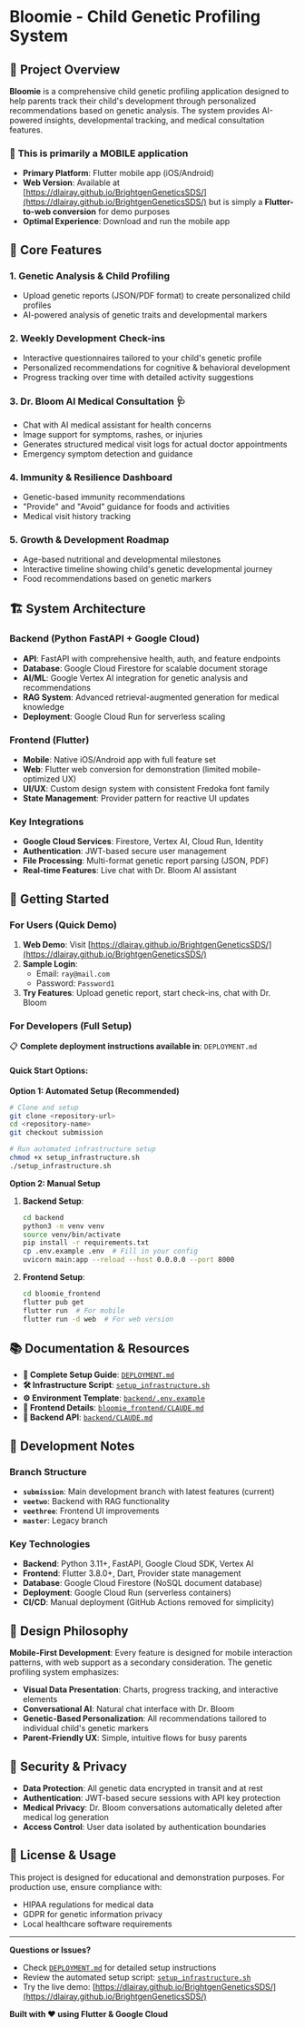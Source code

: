# Bloomie - Child Genetic Profiling System

## 🎯 Project Overview

**Bloomie** is a comprehensive child genetic profiling application designed to help parents track their child's development through personalized recommendations based on genetic analysis. The system provides AI-powered insights, developmental tracking, and medical consultation features.

### 📱 **This is primarily a MOBILE application**
- **Primary Platform**: Flutter mobile app (iOS/Android)
- **Web Version**: Available at [https://dlairay.github.io/BrightgenGeneticsSDS/](https://dlairay.github.io/BrightgenGeneticsSDS/) but is simply a **Flutter-to-web conversion** for demo purposes
- **Optimal Experience**: Download and run the mobile app

## 🌟 Core Features

### 1. **Genetic Analysis & Child Profiling**
- Upload genetic reports (JSON/PDF format) to create personalized child profiles
- AI-powered analysis of genetic traits and developmental markers

### 2. **Weekly Development Check-ins**
- Interactive questionnaires tailored to your child's genetic profile
- Personalized recommendations for cognitive & behavioral development
- Progress tracking over time with detailed activity suggestions

### 3. **Dr. Bloom AI Medical Consultation** 🩺
- Chat with AI medical assistant for health concerns
- Image support for symptoms, rashes, or injuries
- Generates structured medical visit logs for actual doctor appointments
- Emergency symptom detection and guidance

### 4. **Immunity & Resilience Dashboard**
- Genetic-based immunity recommendations
- "Provide" and "Avoid" guidance for foods and activities
- Medical visit history tracking

### 5. **Growth & Development Roadmap**
- Age-based nutritional and developmental milestones
- Interactive timeline showing child's genetic developmental journey
- Food recommendations based on genetic markers

## 🏗️ System Architecture

### Backend (Python FastAPI + Google Cloud)
- **API**: FastAPI with comprehensive health, auth, and feature endpoints
- **Database**: Google Cloud Firestore for scalable document storage
- **AI/ML**: Google Vertex AI integration for genetic analysis and recommendations
- **RAG System**: Advanced retrieval-augmented generation for medical knowledge
- **Deployment**: Google Cloud Run for serverless scaling

### Frontend (Flutter)
- **Mobile**: Native iOS/Android app with full feature set
- **Web**: Flutter web conversion for demonstration (limited mobile-optimized UX)
- **UI/UX**: Custom design system with consistent Fredoka font family
- **State Management**: Provider pattern for reactive UI updates

### Key Integrations
- **Google Cloud Services**: Firestore, Vertex AI, Cloud Run, Identity
- **Authentication**: JWT-based secure user management
- **File Processing**: Multi-format genetic report parsing (JSON, PDF)
- **Real-time Features**: Live chat with Dr. Bloom AI assistant

## 🚀 Getting Started

### For Users (Quick Demo)
1. **Web Demo**: Visit [https://dlairay.github.io/BrightgenGeneticsSDS/](https://dlairay.github.io/BrightgenGeneticsSDS/)
2. **Sample Login**: 
   - Email: `ray@mail.com`
   - Password: `Password1`
3. **Try Features**: Upload genetic report, start check-ins, chat with Dr. Bloom

### For Developers (Full Setup)
📋 **Complete deployment instructions available in**: `DEPLOYMENT.md`

#### Quick Start Options:

**Option 1: Automated Setup (Recommended)**
```bash
# Clone and setup
git clone <repository-url>
cd <repository-name>
git checkout submission

# Run automated infrastructure setup
chmod +x setup_infrastructure.sh
./setup_infrastructure.sh
```

**Option 2: Manual Setup**
1. **Backend Setup**:
   ```bash
   cd backend
   python3 -m venv venv
   source venv/bin/activate
   pip install -r requirements.txt
   cp .env.example .env  # Fill in your config
   uvicorn main:app --reload --host 0.0.0.0 --port 8000
   ```

2. **Frontend Setup**:
   ```bash
   cd bloomie_frontend
   flutter pub get
   flutter run  # For mobile
   flutter run -d web  # For web version
   ```

## 📚 Documentation & Resources

- **📖 Complete Setup Guide**: [`DEPLOYMENT.md`](DEPLOYMENT.md)
- **🛠️ Infrastructure Script**: [`setup_infrastructure.sh`](setup_infrastructure.sh)  
- **⚙️ Environment Template**: [`backend/.env.example`](backend/.env.example)
- **📱 Frontend Details**: [`bloomie_frontend/CLAUDE.md`](bloomie_frontend/CLAUDE.md)
- **🔧 Backend API**: [`backend/CLAUDE.md`](backend/CLAUDE.md)

## 🔧 Development Notes

### Branch Structure
- **`submission`**: Main development branch with latest features (current)
- **`veetwo`**: Backend with RAG functionality 
- **`veethree`**: Frontend UI improvements
- **`master`**: Legacy branch

### Key Technologies
- **Backend**: Python 3.11+, FastAPI, Google Cloud SDK, Vertex AI
- **Frontend**: Flutter 3.8.0+, Dart, Provider state management
- **Database**: Google Cloud Firestore (NoSQL document database)
- **Deployment**: Google Cloud Run (serverless containers)
- **CI/CD**: Manual deployment (GitHub Actions removed for simplicity)

## 🎨 Design Philosophy

**Mobile-First Development**: Every feature is designed for mobile interaction patterns, with web support as a secondary consideration. The genetic profiling system emphasizes:
- **Visual Data Presentation**: Charts, progress tracking, and interactive elements
- **Conversational AI**: Natural chat interface with Dr. Bloom
- **Genetic-Based Personalization**: All recommendations tailored to individual child's genetic markers
- **Parent-Friendly UX**: Simple, intuitive flows for busy parents

## 🔐 Security & Privacy

- **Data Protection**: All genetic data encrypted in transit and at rest
- **Authentication**: JWT-based secure sessions with API key protection
- **Medical Privacy**: Dr. Bloom conversations automatically deleted after medical log generation
- **Access Control**: User data isolated by authentication boundaries

## 📄 License & Usage

This project is designed for educational and demonstration purposes. For production use, ensure compliance with:
- HIPAA regulations for medical data
- GDPR for genetic information privacy  
- Local healthcare software requirements

---

**Questions or Issues?** 
- Check [`DEPLOYMENT.md`](DEPLOYMENT.md) for detailed setup instructions
- Review the automated setup script: [`setup_infrastructure.sh`](setup_infrastructure.sh)
- Try the live demo: [https://dlairay.github.io/BrightgenGeneticsSDS/](https://dlairay.github.io/BrightgenGeneticsSDS/)

**Built with ❤️ using Flutter & Google Cloud**